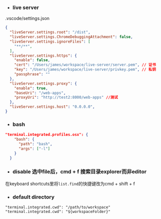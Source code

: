 
- ### live server
.vscode/settings.json
```json
{
  "liveServer.settings.root": "/dist",
  "liveServer.settings.ChromeDebuggingAttachment": false,
  "liveServer.settings.ignoreFiles": [
    "**/**",
  ],
  "liveServer.settings.https": {
    "enable": false,
    "cert": "/Users/james/workspace/live-server/server.pem", // 证书
    "key": "/Users/james/workspace/live-server/privkey.pem", // 私钥
    "passphrase": ""
  },
  "liveServer.settings.proxy": {
    "enable": true,
    "baseUri": "/web-apps",
    "proxyUri": "http://test2:8000/web-apps" //测试
  },
  "liveServer.settings.host": "0.0.0.0",
}
```

- ### bash
```json
"terminal.integrated.profiles.osx": {
    "bash": {
      "path": "bash",
      "args": ["-l"]
    }
  }
```

- ### disable 选中file后，cmd + f 搜索目录explorer而非editor
 在keyboard shortcuts里将`list.find`的快捷键改为cmd + shift + f

- ### default directory
`"terminal.integrated.cwd": "/path/to/workspace"`
`"terminal.integrated.cwd": "${workspaceFolder}"`

